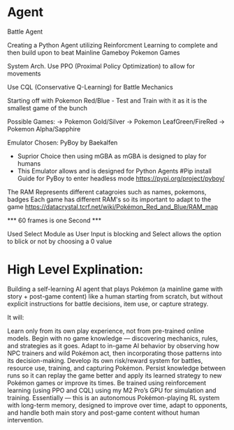 # Agent
Battle Agent

Creating a Python Agent utilizing Reinforcment Learning to complete and then build upon to beat Mainline Gameboy Pokemon Games

System Arch.
Use PPO (Proximal Policy Optimization) to allow for movements 

Use CQL (Conservative Q-Learning) for Battle Mechanics 

Starting off with Pokemon Red/Blue - Test and Train with it as it is the smallest game of the bunch 

Possible Games:
-> Pokemon Gold/Silver
-> Pokemon LeafGreen/FireRed
-> Pokemon Alpha/Sapphire

Emulator Chosen: PyBoy by Baekalfen 
- Suprior Choice then using mGBA as mGBA is designed to play for humans
- This Emulator allows and is designed for Python Agents
#Pip install Guide for PyBoy to enter headless mode
https://pypi.org/project/pyboy/

The RAM Represents different catagroies such as names, pokemons, badges
Each game has different RAM's so its important to adapt to the game
https://datacrystal.tcrf.net/wiki/Pokémon_Red_and_Blue/RAM_map


*** 60 frames is one Second ***


Used Select Module as User Input is blocking and Select allows the option to blick or not by choosing a 0 value


# High Level Explination:
Building a self-learning AI agent that plays Pokémon (a mainline game with story + post-game content) like a human starting from scratch, but without explicit instructions for battle decisions, item use, or capture strategy.

It will:

Learn only from its own play experience, not from pre-trained online models.
Begin with no game knowledge — discovering mechanics, rules, and strategies as it goes.
Adapt to in-game AI behavior by observing how NPC trainers and wild Pokémon act, then incorporating those patterns into its decision-making.
Develop its own risk/reward system for battles, resource use, training, and capturing Pokémon.
Persist knowledge between runs so it can replay the game better and apply its learned strategy to new Pokémon games or improve its times.
Be trained using reinforcement learning (using PPO and CQL) using my M2 Pro’s GPU for simulation and training.
Essentially — this is an autonomous Pokémon-playing RL system with long-term memory, designed to improve over time, adapt to opponents, and handle both main story and post-game content without human intervention.